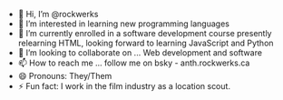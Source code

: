 - 👋 Hi, I’m @rockwerks
- 👀 I’m interested in learning new programming languages
- 🌱 I’m currently enrolled in a software development course presently relearning HTML, looking forward to learning JavaScript and Python
- 💞️ I’m looking to collaborate on ... Web development and software
- 📫 How to reach me ... follow me on bsky - anth.rockwerks.ca
- 😄 Pronouns: They/Them
- ⚡ Fun fact: I work in the film industry as a location scout.

<!---
rockwerks/rockwerks is a ✨ special ✨ repository because its `README.md` (this file) appears on your GitHub profile.
You can click the Preview link to take a look at your changes.
--->
